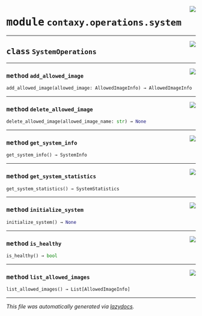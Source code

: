 <!-- markdownlint-disable -->

<a href="https://github.com/ml-tooling/contaxy/blob/main/backend/src/contaxy/operations/system.py#L0"><img align="right" style="float:right;" src="https://img.shields.io/badge/-source-cccccc?style=flat-square"></a>

# <kbd>module</kbd> `contaxy.operations.system`






---

<a href="https://github.com/ml-tooling/contaxy/blob/main/backend/src/contaxy/operations/system.py#L7"><img align="right" style="float:right;" src="https://img.shields.io/badge/-source-cccccc?style=flat-square"></a>

## <kbd>class</kbd> `SystemOperations`







---

<a href="https://github.com/ml-tooling/contaxy/blob/main/backend/src/contaxy/operations/system.py#L28"><img align="right" style="float:right;" src="https://img.shields.io/badge/-source-cccccc?style=flat-square"></a>

### <kbd>method</kbd> `add_allowed_image`

```python
add_allowed_image(allowed_image: AllowedImageInfo) → AllowedImageInfo
```





---

<a href="https://github.com/ml-tooling/contaxy/blob/main/backend/src/contaxy/operations/system.py#L32"><img align="right" style="float:right;" src="https://img.shields.io/badge/-source-cccccc?style=flat-square"></a>

### <kbd>method</kbd> `delete_allowed_image`

```python
delete_allowed_image(allowed_image_name: str) → None
```





---

<a href="https://github.com/ml-tooling/contaxy/blob/main/backend/src/contaxy/operations/system.py#L8"><img align="right" style="float:right;" src="https://img.shields.io/badge/-source-cccccc?style=flat-square"></a>

### <kbd>method</kbd> `get_system_info`

```python
get_system_info() → SystemInfo
```





---

<a href="https://github.com/ml-tooling/contaxy/blob/main/backend/src/contaxy/operations/system.py#L16"><img align="right" style="float:right;" src="https://img.shields.io/badge/-source-cccccc?style=flat-square"></a>

### <kbd>method</kbd> `get_system_statistics`

```python
get_system_statistics() → SystemStatistics
```





---

<a href="https://github.com/ml-tooling/contaxy/blob/main/backend/src/contaxy/operations/system.py#L20"><img align="right" style="float:right;" src="https://img.shields.io/badge/-source-cccccc?style=flat-square"></a>

### <kbd>method</kbd> `initialize_system`

```python
initialize_system() → None
```





---

<a href="https://github.com/ml-tooling/contaxy/blob/main/backend/src/contaxy/operations/system.py#L12"><img align="right" style="float:right;" src="https://img.shields.io/badge/-source-cccccc?style=flat-square"></a>

### <kbd>method</kbd> `is_healthy`

```python
is_healthy() → bool
```





---

<a href="https://github.com/ml-tooling/contaxy/blob/main/backend/src/contaxy/operations/system.py#L24"><img align="right" style="float:right;" src="https://img.shields.io/badge/-source-cccccc?style=flat-square"></a>

### <kbd>method</kbd> `list_allowed_images`

```python
list_allowed_images() → List[AllowedImageInfo]
```








---

_This file was automatically generated via [lazydocs](https://github.com/ml-tooling/lazydocs)._
